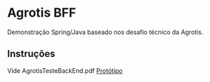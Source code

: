 # Agrotis BFF
Demonstração Spring/Java baseado nos desafio técnico da Agrotis.

## Instruções 
Vide AgrotisTesteBackEnd.pdf 
[Protótipo](https://www.figma.com/proto/PXi5PcZWks8Z7veqA8WU30/Agrotis-Teste-(Front-end)?node-id=1%3A760&starting-point-node-id=1%3A760) 
